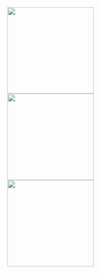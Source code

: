 
<div>
  <img src="images/iqrcode.png" width="200px"/>
</div>
<div>
  <img src="images/iqrcode.png" width="200px"/>
</div>
<div>
  <img src="images/iqrcode.png" width="200px"/>
</div>
